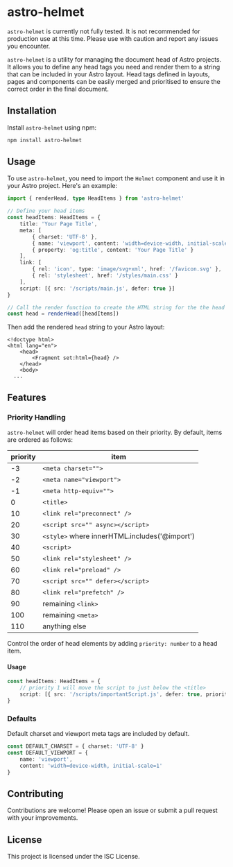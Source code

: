 # astro-helmet

`astro-helmet` is currently not fully tested. It is not recommended for production use at this time. Please use with caution and report any issues you encounter.

`astro-helmet` is a utility for managing the document head of Astro projects. It allows you to define any head tags you need and render them to a string that can be included in your Astro layout. Head tags defined in layouts, pages and components can be easily merged and prioritised to ensure the correct order in the final document.

## Installation

Install `astro-helmet` using npm:

```bash
npm install astro-helmet
```

## Usage

To use `astro-helmet`, you need to import the `Helmet` component and use it in your Astro project. Here's an example:

```ts
import { renderHead, type HeadItems } from 'astro-helmet'

// Define your head items
const headItems: HeadItems = {
	title: 'Your Page Title',
	meta: [
		{ charset: 'UTF-8' },
		{ name: 'viewport', content: 'width=device-width, initial-scale=1' },
		{ property: 'og:title', content: 'Your Page Title' }
	],
	link: [
		{ rel: 'icon', type: 'image/svg+xml', href: '/favicon.svg' },
		{ rel: 'stylesheet', href: '/styles/main.css' }
	],
	script: [{ src: '/scripts/main.js', defer: true }]
}

// Call the render function to create the HTML string for the the head items
const head = renderHead([headItems])
```

Then add the rendered `head` string to your Astro layout:

```astro
<!doctype html>
<html lang="en">
	<head>
		<Fragment set:html={head} />
	</head>
	<body>
  ...
```

## Features

### Priority Handling

`astro-helmet` will order head items based on their priority. By default, items are ordered as follows:

| priority | item                                          |
| -------- | --------------------------------------------- |
| \-3      | `<meta charset="">`                           |
| \-2      | `<meta name="viewport">`                      |
| \-1      | `<meta http-equiv="">`                        |
| 0        | `<title>`                                     |
| 10       | `<link rel="preconnect" />`                   |
| 20       | `<script src="" async></script>`              |
| 30       | `<style>` where innerHTML.includes('@import') |
| 40       | `<script>`                                    |
| 50       | `<link rel="stylesheet" />`                   |
| 60       | `<link rel="preload" />`                      |
| 70       | `<script src="" defer></script>`              |
| 80       | `<link rel="prefetch" />`                     |
| 90       | remaining `<link>`                            |
| 100      | remaining `<meta>`                            |
| 110      | anything else                                 |

Control the order of head elements by adding `priority: number` to a head item.

#### Usage

```ts
const headItems: HeadItems = {
	// priority 1 will move the script to just below the <title>
	script: [{ src: '/scripts/importantScript.js', defer: true, priority: 1 }]
}
```

### Defaults

Default charset and viewport meta tags are included by default.

```ts
const DEFAULT_CHARSET = { charset: 'UTF-8' }
const DEFAULT_VIEWPORT = {
	name: 'viewport',
	content: 'width=device-width, initial-scale=1'
}
```

## Contributing

Contributions are welcome! Please open an issue or submit a pull request with your improvements.

## License

This project is licensed under the ISC License.
